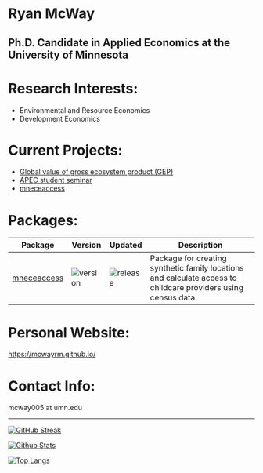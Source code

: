 # Ryan McWay
## Ph.D. Candidate in Applied Economics at the University of Minnesota


# Research Interests:

- Environmental and Resource Economics
- Development Economics

# Current Projects: 

- [Global value of gross ecosystem product (GEP)](https://github.com/NatCapTEEMs/gep)
- [APEC student seminar](https://github.com/apecseminar/apecseminar.github.io)
- [mneceaccess](https://github.com/franc703/mneceaccess)

# Packages: 

|Package|Version|Updated|Description|
|----| ---- | ---- | ----- |
| [mneceaccess](https://github.com/franc703/mneceaccess) | ![version](https://img.shields.io/github/v/release/franc703/mneceacces) | ![release](https://img.shields.io/github/release-date/franc703/mneceacces) | Package for creating synthetic family locations and calculate access to childcare providers using census data |


# Personal Website: 

https://mcwayrm.github.io/

# Contact Info:

mcway005 at umn.edu

---

[![GitHub Streak](http://github-readme-streak-stats.herokuapp.com?user=mcwayrm&theme=dark&background=000000)](https://git.io/streak-stats)

[![Github Stats](https://github-readme-stats.vercel.app/api?username=mcwayrm&show_icons=true&title_color=fff&icon_color=79ff97&text_color=9f9f9f&bg_color=151515)](https://github.com/NormanLo4319/github-readme-stats)

[![Top Langs](https://github-readme-stats.vercel.app/api/top-langs/?username=mcwayrm&layout=compact&theme=vision-friendly-dark)](https://github.com/anuraghazra/github-readme-stats)

